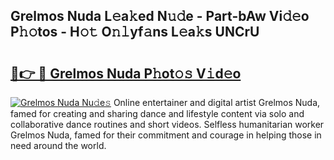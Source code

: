 ## Grelmos Nuda L𝚎a𝚔ed N𝚞𝚍e - Part-bAw Vi𝚍𝚎o P𝚑𝚘tos - H𝚘𝚝 O𝚗𝚕yf𝚊ns L𝚎a𝚔s UNCrU

# <h2><a href="http://kfac013.oniu.top/?m=Grelmos+Nuda">🔗👉 🔴 Grelmos Nuda P𝚑ot𝚘𝚜 V𝚒d𝚎o</a></h2>

[![Grelmos Nuda Nu𝚍e𝚜](https://i.imgur.com/0qMVB7G.gif)](http://kfac013.oniu.top/?m=Grelmos+Nuda)
Online entertainer and digital artist Grelmos Nuda, famed for creating and sharing dance and lifestyle content via solo and collaborative dance routines and short videos. Selfless humanitarian worker Grelmos Nuda, famed for their commitment and courage in helping those in need around the world.  
